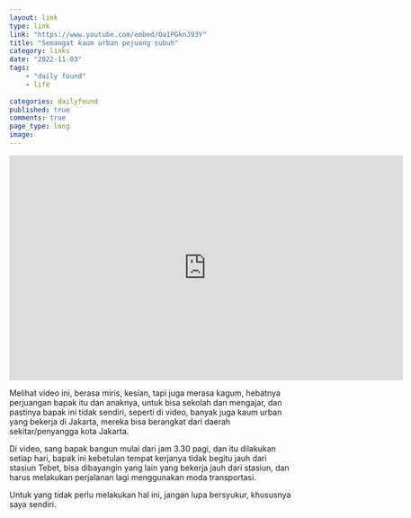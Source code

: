 ```yaml
---
layout: link
type: link
link: "https://www.youtube.com/embed/Oa1PGknJ93Y"
title: "Semangat kaum urban pejuang subuh"
category: links
date: "2022-11-03"
tags: 
    - "daily found"
    - life
    
categories: dailyfound
published: true
comments: true
page_type: long
image:
---
```



<iframe width="700" height="400" src="https://www.youtube.com/embed/Oa1PGknJ93Y" title="YouTube video player" frameborder="0" allow="accelerometer; autoplay; clipboard-write; encrypted-media; gyroscope; picture-in-picture" allowfullscreen></iframe>

Melihat video ini, berasa miris, kesian, tapi juga merasa kagum, hebatnya perjuangan bapak itu dan anaknya, untuk bisa sekolah dan mengajar, dan pastinya bapak ini tidak sendiri, seperti di video, banyak juga kaum urban yang bekerja di Jakarta, mereka bisa berangkat dari daerah sekitar/penyangga kota Jakarta.

Di video, sang bapak bangun mulai dari jam 3.30 pagi, dan itu dilakukan setiap hari, bapak ini kebetulan tempat kerjanya tidak begitu jauh dari stasiun Tebet, bisa dibayangin yang lain yang bekerja jauh dari stasiun, dan harus melakukan perjalanan lagi menggunakan moda transportasi.

Untuk yang tidak perlu melakukan hal ini, jangan lupa bersyukur, khususnya saya sendiri.